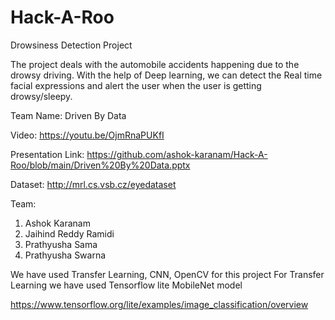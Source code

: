 # Hack-A-Roo

Drowsiness Detection Project

The project deals with the automobile accidents happening due to the drowsy driving. With the help of Deep learning, we can detect the Real time facial expressions and alert the user when the user is getting drowsy/sleepy.

Team Name: Driven By Data

Video: https://youtu.be/OjmRnaPUKfI

Presentation Link: https://github.com/ashok-karanam/Hack-A-Roo/blob/main/Driven%20By%20Data.pptx

Dataset: http://mrl.cs.vsb.cz/eyedataset

Team:
1.	Ashok Karanam
2.	Jaihind Reddy Ramidi
3.	Prathyusha Sama
4.	Prathyusha Swarna

We have used Transfer Learning, CNN, OpenCV for this project
For Transfer Learning we have used Tensorflow lite MobileNet model

https://www.tensorflow.org/lite/examples/image_classification/overview


